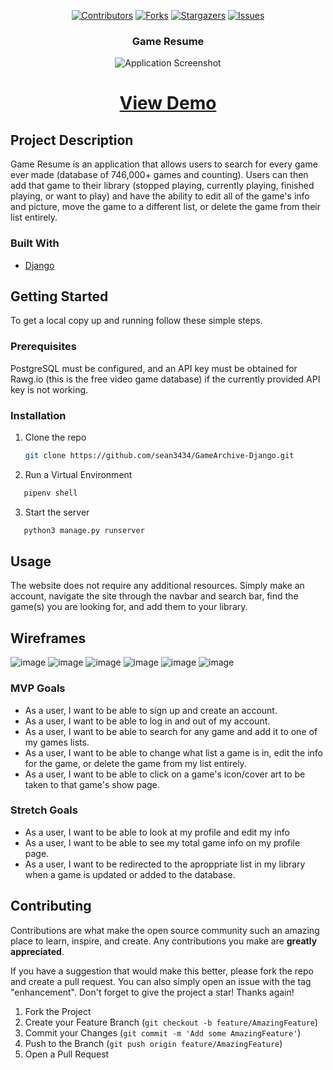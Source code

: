 <div align='center'>

[![Contributors][contributors-shield]][contributors-url]
[![Forks][forks-shield]][forks-url]
[![Stargazers][stars-shield]][stars-url]
[![Issues][issues-shield]][issues-url]

<h3 align="center">Game Resume</h3>

<img src="https://i.imgur.com/QHniYl3.png" alt="Application Screenshot">
  
<h1><a href="https://django-game-archive.herokuapp.com/">View Demo</a></h1>
</div>

## Project Description
Game Resume is an application that allows users to search for every game ever made (database of 746,000+ games and counting). Users can then add that game to their library (stopped playing, currently playing, finished playing, or want to play) and have the ability to edit all of the game's info and picture, move the game to a different list, or delete the game from their list entirely.

### Built With

* [Django](https://www.djangoproject.com/)

## Getting Started

To get a local copy up and running follow these simple steps.

### Prerequisites

PostgreSQL must be configured, and an API key must be obtained for Rawg.io (this is the free video game database) if the currently provided API key is not working.

### Installation

1. Clone the repo
   ```sh
   git clone https://github.com/sean3434/GameArchive-Django.git
   ```
2. Run a Virtual Environment
```sh
   pipenv shell
   ```
3. Start the server
```sh
   python3 manage.py runserver
   ```

   
   ## Usage
   The website does not require any additional resources. Simply make an account, navigate the site through the navbar and search bar, find the game(s) you are looking for, and add them to your library.
   
   ## Wireframes
   ![image](https://i.imgur.com/08Xpr8W.png)
   ![image](https://i.imgur.com/HzgGple.png)
   ![image](https://i.imgur.com/xVOqfhO.png)
   ![image](https://i.imgur.com/w76ezHo.png)
   ![image](https://i.imgur.com/1iXPecN.png)
   ![image](https://i.imgur.com/HOOsic9.png)
   
   ### MVP Goals
* As a user, I want to be able to sign up and create an account.
* As a user, I want to be able to log in and out of my account.
* As a user, I want to be able to search for any game and add it to one of my games lists.
* As a user, I want to be able to change what list a game is in, edit the info for the game, or delete the game from my list entirely.
* As a user, I want to be able to click on a game's icon/cover art to be taken to that game's show page.

### Stretch Goals
* As a user, I want to be able to look at my profile and edit my info
* As a user, I want to be able to see my total game info on my profile page.
* As a user, I want to be redirected to the aproppriate list in my library when a game is updated or added to the database.

## Contributing

Contributions are what make the open source community such an amazing place to learn, inspire, and create. Any contributions you make are **greatly appreciated**.

If you have a suggestion that would make this better, please fork the repo and create a pull request. You can also simply open an issue with the tag "enhancement".
Don't forget to give the project a star! Thanks again!

1. Fork the Project
2. Create your Feature Branch (`git checkout -b feature/AmazingFeature`)
3. Commit your Changes (`git commit -m 'Add some AmazingFeature'`)
4. Push to the Branch (`git push origin feature/AmazingFeature`)
5. Open a Pull Request

[contributors-shield]: https://img.shields.io/github/contributors/sean3434/GameArchive-Django.svg?style=for-the-badge
[contributors-url]: https://github.com/sean3434/GameArchive-Django/graphs/contributors
[forks-shield]: https://img.shields.io/github/forks/sean3434/GameArchive-Django.svg?style=for-the-badge
[forks-url]: https://github.com/sean3434/GameArchive-Django/network/members
[stars-shield]: https://img.shields.io/github/stars/sean3434/GameArchive-Django.svg?style=for-the-badge
[stars-url]: https://github.com/sean3434/GameArchive-Django/stargazers
[issues-shield]: https://img.shields.io/github/issues/sean3434/GameArchive-Django.svg?style=for-the-badge
[issues-url]: https://github.com/sean3434/GameArchive-Django/issues
